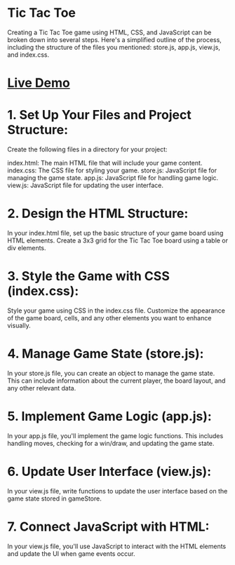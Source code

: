 # Tic Tac Toe
 Creating a Tic Tac Toe game using HTML, CSS, and JavaScript can be broken down into several steps. Here's a simplified outline of the process, including the structure of the files you mentioned: store.js, app.js, view.js, and index.css.

 # [Live Demo]( https://maham1033.github.io/Tic-Tac-Toe/)
# 1. Set Up Your Files and Project Structure:

Create the following files in a directory for your project:

index.html: The main HTML file that will include your game content.
index.css: The CSS file for styling your game.
store.js: JavaScript file for managing the game state.
app.js: JavaScript file for handling game logic.
view.js: JavaScript file for updating the user interface.
# 2. Design the HTML Structure:
In your index.html file, set up the basic structure of your game board using HTML elements. Create a 3x3 grid for the Tic Tac Toe board using a table or div elements.
# 3. Style the Game with CSS (index.css):
Style your game using CSS in the index.css file. Customize the appearance of the game board, cells, and any other elements you want to enhance visually.
# 4. Manage Game State (store.js):
In your store.js file, you can create an object to manage the game state. This can include information about the current player, the board layout, and any other relevant data.
# 5. Implement Game Logic (app.js):
In your app.js file, you'll implement the game logic functions. This includes handling moves, checking for a win/draw, and updating the game state.
# 6. Update User Interface (view.js):
In your view.js file, write functions to update the user interface based on the game state stored in gameStore.
# 7. Connect JavaScript with HTML:
In your view.js file, you'll use JavaScript to interact with the HTML elements and update the UI when game events occur.
